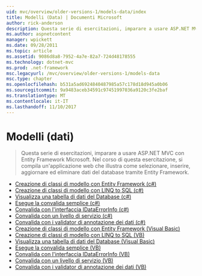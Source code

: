```yaml
---
uid: mvc/overview/older-versions-1/models-data/index
title: Modelli (Data) | Documenti Microsoft
author: rick-anderson
description: Questa serie di esercitazioni, imparare a usare ASP.NET MVC con Entity Framework Microsoft. Nel corso di questa esercitazione, si compila un'applicazione web...
ms.author: aspnetcontent
manager: wpickett
ms.date: 09/28/2011
ms.topic: article
ms.assetid: 9086d8a8-7952-4a7e-82a7-724d48178555
ms.technology: dotnet-mvc
ms.prod: .net-framework
msc.legacyurl: /mvc/overview/older-versions-1/models-data
msc.type: chapter
ms.openlocfilehash: b531a5ad6924840487985a57c178d18d945a0b06
ms.sourcegitcommit: 9a9483aceb34591c97451997036a9120c3fe2baf
ms.translationtype: MT
ms.contentlocale: it-IT
ms.lasthandoff: 11/10/2017
---
```

<a name="models-data"></a>Modelli (dati)
====================
> Questa serie di esercitazioni, imparare a usare ASP.NET MVC con Entity Framework Microsoft. Nel corso di questa esercitazione, si compila un'applicazione web che illustra come selezionare, inserire, aggiornare ed eliminare dati del database tramite Entity Framework.


- [Creazione di classi di modello con Entity Framework (c#)](creating-model-classes-with-the-entity-framework-cs.md)
- [Creazione di classi di modello con LINQ to SQL (c#)](creating-model-classes-with-linq-to-sql-cs.md)
- [Visualizza una tabella di dati del Database (c#)](displaying-a-table-of-database-data-cs.md)
- [Esegue la convalida semplice (c#)](performing-simple-validation-cs.md)
- [Convalida con l'interfaccia IDataErrorInfo (c#)](validating-with-the-idataerrorinfo-interface-cs.md)
- [Convalida con un livello di servizio (c#)](validating-with-a-service-layer-cs.md)
- [Convalida con i validator di annotazione dei dati (c#)](validation-with-the-data-annotation-validators-cs.md)
- [Creazione di classi di modello con Entity Framework (Visual Basic)](creating-model-classes-with-the-entity-framework-vb.md)
- [Creazione di classi di modello con LINQ to SQL (VB)](creating-model-classes-with-linq-to-sql-vb.md)
- [Visualizza una tabella di dati del Database (Visual Basic)](displaying-a-table-of-database-data-vb.md)
- [Esegue la convalida semplice (VB)](performing-simple-validation-vb.md)
- [Convalida con l'interfaccia IDataErrorInfo (VB)](validating-with-the-idataerrorinfo-interface-vb.md)
- [Convalida con un livello di servizio (VB)](validating-with-a-service-layer-vb.md)
- [Convalida con i validator di annotazione dei dati (VB)](validation-with-the-data-annotation-validators-vb.md)
